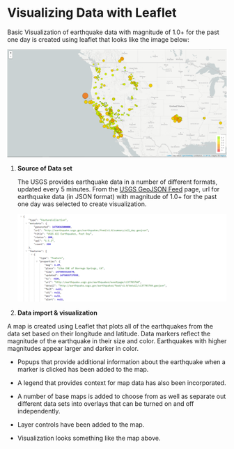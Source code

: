 # Visualizing Data with Leaflet

Basic Visualization of earthquake data with magnitude of 1.0+ for the past one day is created using leaflet that looks like the image below:

![2-BasicMap](Images/2-BasicMap.png)

1. **Source of Data set**

   The USGS provides earthquake data in a number of different formats, updated every 5 minutes. From the [USGS GeoJSON Feed](http://earthquake.usgs.gov/earthquakes/feed/v1.0/geojson.php) page, url for earthquake data (in JSON format) with magnitude of 1.0+ for the past one day was selected to create visualization. 

   ![4-JSON](Images/4-JSON.png)

2. **Data import & visualization**

  A map is created using Leaflet that plots all of the earthquakes from the data set based on their longitude and latitude. Data markers  reflect the magnitude of the earthquake in their size and color. Earthquakes with higher magnitudes appear larger and darker in color.

   * Popups that provide additional information about the earthquake when a marker is clicked has been added to the map.

   * A legend that provides context for map data has also been incorporated.
   
   * A number of base maps is added to choose from as well as separate out different data sets into overlays that can be turned on and off independently.

   * Layer controls have been added to the map.

   * Visualization looks something like the map above.


